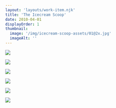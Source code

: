 ```yaml
---
layout: 'layouts/work-item.njk'
title: 'The Icecream Scoop'
date: 2010-04-01
displayOrder: 1
thumbnail:
  image: '/img/icecream-scoop-assets/01@2x.jpg'
  imageAlt: ''
---
```


![](/img/icecream-scoop-assets/02@2x.jpg)

![](/img/icecream-scoop-assets/03@2x.jpg)

![](/img/icecream-scoop-assets/04@2x.jpg)

![](/img/icecream-scoop-assets/05@2x.jpg)

![](/img/icecream-scoop-assets/06@2x.jpg)

![](/img/icecream-scoop-assets/07@2x.jpg)
